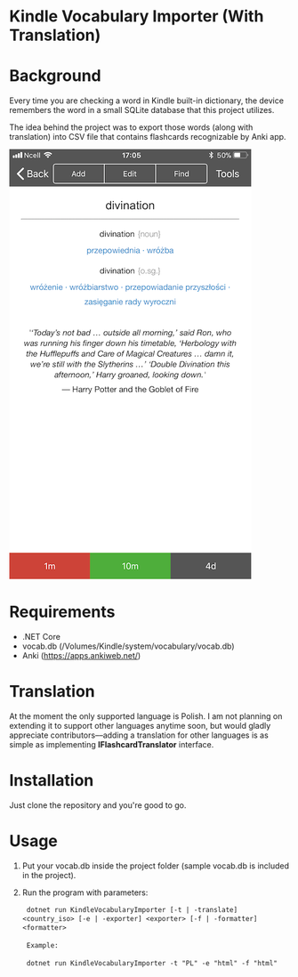 Kindle Vocabulary Importer (With Translation)
=======================

Background
============

Every time you are checking a word in Kindle built-in dictionary, the device remembers the word in a small SQLite database that this project utilizes. 

The idea behind the project was to export those words (along with translation) into CSV file that contains flashcards recognizable by Anki app.

![alt text](https://github.com/piotrkolodziej/KindleVocabularyImporter/blob/master/Flashcard01.PNG "Polish Flashcard")

Requirements
============

* .NET Core
* vocab.db (/Volumes/Kindle/system/vocabulary/vocab.db)
* Anki (https://apps.ankiweb.net/)

Translation
============

At the moment the only supported language is Polish. I am not planning on extending it to support other languages anytime soon, but would gladly appreciate contributors––adding a translation for other languages is as simple as implementing **IFlashcardTranslator** interface.

Installation
============

Just clone the repository and you're good to go.

Usage
=====

1. Put your vocab.db inside the project folder (sample vocab.db is included in the project). 
2. Run the program with parameters:

		dotnet run KindleVocabularyImporter [-t | -translate] <country_iso> [-e | -exporter] <exporter> [-f | -formatter] <formatter>
		
		Example:
		
		dotnet run KindleVocabularyImporter -t "PL" -e "html" -f "html"
